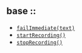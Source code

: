 ## <span class="command-type">base</span> :: 

- [`failImmediate(text)`](failImmediate(text).html)
- [`startRecording()`](startRecording().html)
- [`stopRecording()`](stopRecording().html)